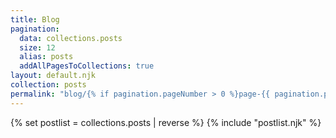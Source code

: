 ```yaml
---
title: Blog
pagination:
  data: collections.posts
  size: 12
  alias: posts
  addAllPagesToCollections: true
layout: default.njk
collection: posts
permalink: "blog/{% if pagination.pageNumber > 0 %}page-{{ pagination.pageNumber + 1 }}/{% endif %}index.html"
---
```


{% set postlist = collections.posts | reverse %}
{% include "postlist.njk" %}

